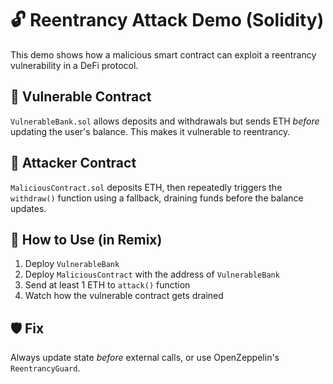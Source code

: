 # 🔓 Reentrancy Attack Demo (Solidity)

This demo shows how a malicious smart contract can exploit a reentrancy vulnerability in a DeFi protocol.

## 🏦 Vulnerable Contract

`VulnerableBank.sol` allows deposits and withdrawals but sends ETH *before* updating the user's balance. This makes it vulnerable to reentrancy.

## 👾 Attacker Contract

`MaliciousContract.sol` deposits ETH, then repeatedly triggers the `withdraw()` function using a fallback, draining funds before the balance updates.

## 🧪 How to Use (in Remix)

1. Deploy `VulnerableBank`
2. Deploy `MaliciousContract` with the address of `VulnerableBank`
3. Send at least 1 ETH to `attack()` function
4. Watch how the vulnerable contract gets drained

## 🛡 Fix

Always update state *before* external calls, or use OpenZeppelin's `ReentrancyGuard`.
